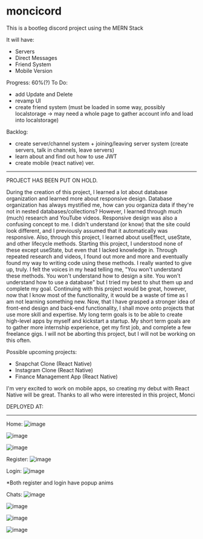 # moncicord

This is a bootleg discord project using the MERN Stack

It will have:
- Servers
- Direct Messages
- Friend System
- Mobile Version

Progress: 60%(?)
To Do:
- add Update and Delete
- revamp UI
- create friend system (must be loaded in some way, possibly localstorage -> may need a whole page to gather account info and load into localstorage)

Backlog:
- create server/channel system + joining/leaving server system (create servers, talk in channels, leave servers)
- learn about and find out how to use JWT
- create mobile (react native) ver.

-----------------------------------------------------------------------------------------------------------------------------------------------------------------------
PROJECT HAS BEEN PUT ON HOLD.

During the creation of this project, I learned a lot about database organization and learned more about responsive design.  Database organization has always mystified me, how can you organiza data if they're not in nested databases/collections?  However, I learned through much (much) research and YouTube videos.  Responsive design was also a confusing concept to me.  I didn't understand (or know) that the site could look different, and I previously assumed that it automatically was responsive.  Also, through this project, I learned about useEffect, useState, and other lifecycle methods.  Starting this project, I understood none of these except useState, but even that I lacked knowledge in.  Through repeated research and videos, I found out more and more and eventually found my way to writing code using these methods.  I really wanted to give up, truly.  I felt the voices in my head telling me, "You won't understand these methods.  You won't understand how to design a site.  You won't understand how to use a database" but I tried my best to shut them up and complete my goal. Continuing with this project would be great, however, now that I know most of the functionality, it would be a waste of time as I am not learning something new.  Now, that I have grasped a stronger idea of front-end design and back-end functionality, I shall move onto projects that use more skill and expertise.  My long term goals is to be able to create high-level apps by myself and kickstart a startup.  My short term goals are to gather more internship experience, get my first job, and complete a few freelance gigs. I will not be aborting this project, but I will not be working on this often.

Possible upcoming projects:
- Snapchat Clone (React Native)
- Instagram Clone (React Native)
- Finance Management App (React Native)

I'm very excited to work on mobile apps, so creating my debut with React Native will be great.
Thanks to all who were interested in this project,
Monci

DEPLOYED AT:


-----------------------------------------------------------------------------------------------------------------------------------------------------------------------


Home:
![image](https://user-images.githubusercontent.com/44330082/204078629-d3523b35-693a-47c2-8017-22063882643b.png)

![image](https://user-images.githubusercontent.com/44330082/204078642-99187068-1644-4951-b275-0964942966f6.png)

![image](https://user-images.githubusercontent.com/44330082/204078652-855e7ed0-7993-47de-936e-c5965ecc87de.png)



Register:
![image](https://user-images.githubusercontent.com/44330082/204078679-00c3fe85-0112-4590-93c5-4d07ab5680a2.png)

Login:
![image](https://user-images.githubusercontent.com/44330082/204078687-5d8f13b0-6b09-4e6b-b298-bb4001130ac7.png)

*Both register and login have popup anims

Chats:
![image](https://user-images.githubusercontent.com/44330082/204123660-8048ea61-46fe-417a-8043-33b1dccfc462.png)

![image](https://user-images.githubusercontent.com/44330082/204123669-2758d451-b716-439a-be29-6cc66d5f71e3.png)

![image](https://user-images.githubusercontent.com/44330082/204123785-2da36d23-b8ed-47f1-910a-b4d57345f627.png)

![image](https://user-images.githubusercontent.com/44330082/204123797-83dc8658-d035-421a-bbe3-173091314c83.png)


